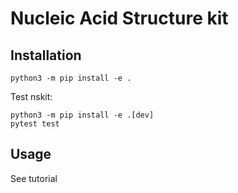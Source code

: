 <h1><b>N</b>ucleic <b>A</b>cid <b>S</b>tructure <b>kit</b></h1>

<h2>Installation</h2>

```
python3 -m pip install -e .
```

Test nskit:
```
python3 -m pip install -e .[dev]
pytest test
```

<h2>Usage</h2>

See tutorial
